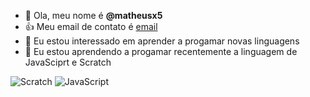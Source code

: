 - 👋 Ola, meu nome é **@matheusx5**
- :+1: Meu email de contato é [email](matheus.sousa.vieira@escola.gov.br.pr)
- 👀 Eu estou interessado em aprender a progamar novas linguagens
- 🌱 Eu estou aprendendo a progamar recentemente a linguagem de JavaSciprt e Scratch

![Scratch](https://img.shields.io/badge/Scratch-4D97FF?style=for-the-badge&logo=Scratch&logoColor=white)
![JavaScript](https://img.shields.io/badge/JavaScript-323330?style=for-the-badge&logo=javascript&logoColor=F7DF1E)

<!---
matheusx5/matheusx5 is a ✨ special ✨ repository because its `README.md` (this file) appears on your GitHub profile.
You can click the Preview link to take a look at your changes.
--->
